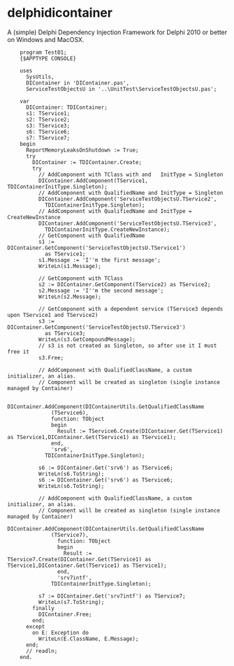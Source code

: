 # delphidicontainer
A (simple) Delphi Dependency Injection Framework for Delphi 2010 or better on Windows and MacOSX.


        program Test01;
        {$APPTYPE CONSOLE}
        
        uses
          SysUtils,
          DIContainer in 'DIContainer.pas',
          ServiceTestObjectsU in '..\UnitTest\ServiceTestObjectsU.pas';
        
        var
          DIContainer: TDIContainer;
          s1: TService1;
          s2: TService2;
          s3: TService3;
          s6: TService6;
          s7: TService7;
        begin
          ReportMemoryLeaksOnShutdown := True;
          try
            DIContainer := TDIContainer.Create;
            try
              // AddComponent with TClass with and   InitType = Singleton
              DIContainer.AddComponent(TService1, TDIContainerInitType.Singleton);
              // AddComponent with QualifiedName and InitType = Singleton
              DIContainer.AddComponent('ServiceTestObjectsU.TService2',
                TDIContainerInitType.Singleton);
              // AddComponent with QualifiedName and InitType = CreateNewInstance
              DIContainer.AddComponent('ServiceTestObjectsU.TService3',
                TDIContainerInitType.CreateNewInstance);
              // GetComponent with QualifiedName
              s1 := DIContainer.GetComponent('ServiceTestObjectsU.TService1')
                as TService1;
              s1.Message := 'I''m the first message';
              WriteLn(s1.Message);
        
              // GetComponent with TClass
              s2 := DIContainer.GetComponent(TService2) as TService2;
              s2.Message := 'I''m the second message';
              WriteLn(s2.Message);
        
              // GetComponent with a dependent service (TService3 depends upon TService1 and TService2)
              s3 := DIContainer.GetComponent('ServiceTestObjectsU.TService3')
                as TService3;
              WriteLn(s3.GetCompoundMessage);
              // s3 is not created as Singleton, so after use it I must free it
              s3.Free;
        
              // AddComponent with QualifiedClassName, a custom initializer, an alias.
              // Component will be created as singleton (single instance managed by Container)
        
              DIContainer.AddComponent(DIContainerUtils.GetQualifiedClassName
                  (TService6),
                  function: TObject
                  begin
                    Result := TService6.Create(DIContainer.Get(TService1) as TService1,DIContainer.Get(TService1) as TService1);
                  end,
                  'srv6',
                TDIContainerInitType.Singleton);
        
              s6 := DIContainer.Get('srv6') as TService6;
              WriteLn(s6.ToString);
              s6 := DIContainer.Get('srv6') as TService6;
              WriteLn(s6.ToString);
        
              // AddComponent with QualifiedClassName, a custom initializer, an alias.
              // Component will be created as singleton (single instance managed by Container)
              DIContainer.AddComponent(DIContainerUtils.GetQualifiedClassName
                  (TService7),
                    function: TObject
                    begin
                      Result := TService7.Create(DIContainer.Get(TService1) as TService1,DIContainer.Get(TService1) as TService1);
                    end,
                    'srv7intf',
                  TDIContainerInitType.Singleton);
        
              s7 := DIContainer.Get('srv7intf') as TService7;
              WriteLn(s7.ToString);
            finally
              DIContainer.Free;
            end;
          except
            on E: Exception do
              WriteLn(E.ClassName, E.Message);
          end;
          // readln;
        end.
